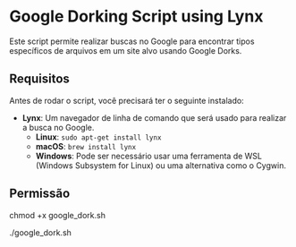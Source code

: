 # Google Dorking Script using Lynx

Este script permite realizar buscas no Google para encontrar tipos específicos de arquivos em um site alvo usando Google Dorks.

## Requisitos

Antes de rodar o script, você precisará ter o seguinte instalado:

- **Lynx**: Um navegador de linha de comando que será usado para realizar a busca no Google.
  - **Linux**: `sudo apt-get install lynx`
  - **macOS**: `brew install lynx`
  - **Windows**: Pode ser necessário usar uma ferramenta de WSL (Windows Subsystem for Linux) ou uma alternativa como o Cygwin.

## Permissão 

chmod +x google_dork.sh

./google_dork.sh
